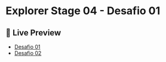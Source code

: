 # Explorer Stage 04 - Desafio 01


## 📝 Live Preview 

- [Desafio 01](https://diegommagno.com/github/rocketseat/explorer/stage-04/desafio-01/)
- [Desafio 02](https://diegommagno.com/github/rocketseat/explorer/stage-04/desafio-02/)

